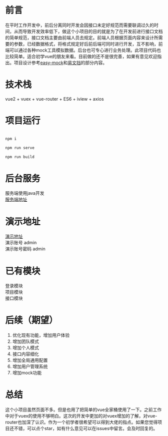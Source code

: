 # 前言
在平时工作开发中，前后分离同时开发会因接口未定好规范而需要联调过久的时间，从而导致开发效率低下，做这个小项目的目的就是为了在开发前进行接口文档的简单规范，接口文档主要由前端人员去规定。前端人员根据页面内容来设计所需要的参数，已经数据格式，将格式规定好后前后端可同时进行开发，互不影响，前端可以通过各种mock工具模拟数据。后台也可专心进行业务处理。此项目代码也比较简单。适合初学vue的朋友来看。目前做的还不是很完善，如果有意见欢迎指出。项目设计参考[easy-mock](https://www.easy-mock.com/)和[易文挡](https://easydoc.xyz/#/console)的部分内容。

# 技术栈
vue2 + vuex + vue-router + ES6 + iview + axios

# 项目运行
```javascript

npm i 

npm run serve 

npm run build 
```

# 后台服务
服务端使用java开发  
[服务端地址](https://github.com/fuyitaoqqq/epd)

# 演示地址
[演示地址](http://59.110.138.185/work/api/index.html#/login)  
演示账号 admin   
演示账号密码 admin

# 已有模块
登录模块  
项目模块  
接口模块 

# 后续（期望）
1. 优化现有功能，增加用户体验
2. 增加团队模式
3. 增加个人模式
4. 接口内容细化
5. 增加全局通用配置
6. 增加用户管理系统
7. 增加mock功能

# 总结
这个小项目虽然页面不多。但是也用了把简单的vue全家桶使用了一下。之前工作中对于vuex的使用不够明白。这次的开发中更加的对vuex增加的了解，对vue-router也加深了认识。作为一个初学者很希望可以得到大佬的指点。如果您觉得项目还不错，可以点个star，如有什么意见可以在issues中留言。会及时回复的。